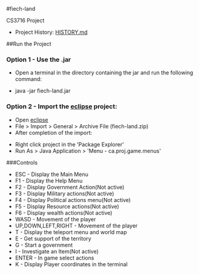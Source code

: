 #fiech-land

CS3716 Project
* Project History: [HISTORY.md](HISTORY.md)

##Run the Project

### Option 1 - Use the .jar
+ Open a terminal in the directory containing the jar and run the following command:
 * java -jar fiech-land.jar
 
### Option 2 - Import the [eclipse](http://www.eclipse.org/) project:
+ Open [eclipse](http://www.eclipse.org/)
+ File > Import > General > Archive File (fiech-land.zip)
+ After completion of the import:
 * Right click project in the 'Package Explorer'
 * Run As > Java Application > 'Menu - ca.proj.game.menus'
 
###Controls
+ ESC - Display the Main Menu
+ F1 - Display the Help Menu
+ F2 - Display Government Action(Not active)
+ F3 - Display Military actions(Not active)
+ F4 - Display Political actions menu(Not active)
+ F5 - Display Resource actions(Not active)
+ F6 - Display wealth actions(Not active)
+ WASD - Movement of the player
+ UP,DOWN,LEFT,RIGHT - Movement of the player
+ T - Display the teleport menu and world map
+ E - Get support of the territory
+ G - Start a government
+ I - Investigate an Item(Not active)
+ ENTER - In game select actions
+ K - Display Player coordinates in the terminal
